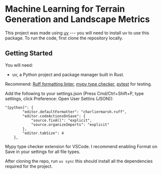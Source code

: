 # Machine Learning for Terrain Generation and Landscape Metrics

This project was made using [uv](https://docs.astral.sh/uv/) --- you will need to install uv to use this package. To run the code, first clone the repository locally.

## Getting Started

You will need:

- uv, a Python project and package manager built in Rust.

Recommend:
[Ruff formatting linter](https://marketplace.visualstudio.com/items?itemName=charliermarsh.ruff), [mypy type checker](https://marketplace.visualstudio.com/items?itemName=ms-python.mypy-type-checker), [pytest](https://docs.pytest.org/en/stable/) for testing.

Add the following to your settings.json (Press Cmd/Ctrl+Shift+P, type settings, click Preference: Open User Settins (JSON)):

```{json}
"[python]": {
        "editor.defaultFormatter": "charliermarsh.ruff",
        "editor.codeActionsOnSave": {
            "source.fixAll": "explicit",
            "source.organizeImports": "explicit"
        },
        "editor.tabSize": 4
    },
```

Mypy type checker extension for VSCode.
I recommend enabling Format on Save in your settings for all file types.

After cloning the repo, run `uv sync` this should install all the dependencies required for the project.
